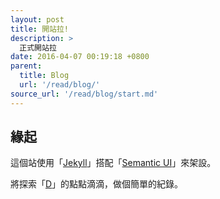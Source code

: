 ```yaml
---
layout: post
title: 開站拉!
description: >
  正式開站拉
date: 2016-04-07 00:19:18 +0800
parent:
  title: Blog
  url: '/read/blog/'
source_url: '/read/blog/start.md'
---
```


## 緣起

這個站使用「[Jekyll](https://jekyllrb.com/)」搭配「[Semantic UI](http://semantic-ui.com/)」來架設。

將探索「[D](http://dlang.org/)」的點點滴滴，做個簡單的紀錄。
